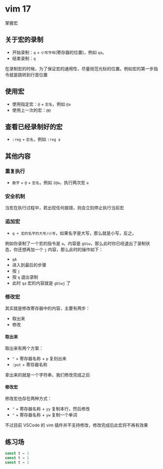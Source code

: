 # vim 17

掌握宏

## 关于宏的录制

- 开始录制：`q` + `小写字母`(寄存器的位置)，例如 `qa`。
- 结束录制：`q`

在录制宏的时候，为了保证宏的通用性，尽量规范光标的位置。例如宏的第一步指令就是跳转到行首位置

## 使用宏

- 使用指定宏：`@` + `宏名`，例如 `@a`
- 使用上一次的宏：`@@`

## 查看已经录制好的宏

- `:reg` + `宏名`，例如 `:reg a`

## 其他内容 

### 重复执行

- `数字` + `@` + `宏名`，例如 `2@a`，执行两次宏 `a`

### 安全机制

当宏在执行过程中，若出现任何报错，则会立刻停止执行当前宏

### 追加宏

- `q + 宏的名字的大写/小写`，如果名字是大写，那么就是小写，反之。

例如你录制了一个宏的指令是 `a`，内容是 `gUiw`，那么此时你已经退出了录制状态，你还想再加一个 `j` 内容，那么此时的操作如下：

- `qA`
- 进入到最后的步骤
- 按 `j`
- 按 `q` 退出录制
- 此时 `qa` 宏的内容就是 `gUiwj` 了

### 修改宏

其实就是修改寄存器中的内容，主要有两步：

- 取出来
- 修改

#### 取出来

取出来有两个方案：

- `"` + 寄存器名称 + `p` 复刻出来
- `:put` + 寄存器名称

拿出来的就是一个字符串，我们修改完成之后

#### 修改宏

修改宏也存在两种方式：

- `"` + 寄存器名称 + `yy` 复制本行，然后修改
- `"` + 寄存器名称 + `yw` 复制一个单词

不过目前 VSCode 的 vim 插件并不支持修改，修改完成后此宏将不再有效果

## 练习场

```js
const t = 1
const t = 1
const t = 1
```

